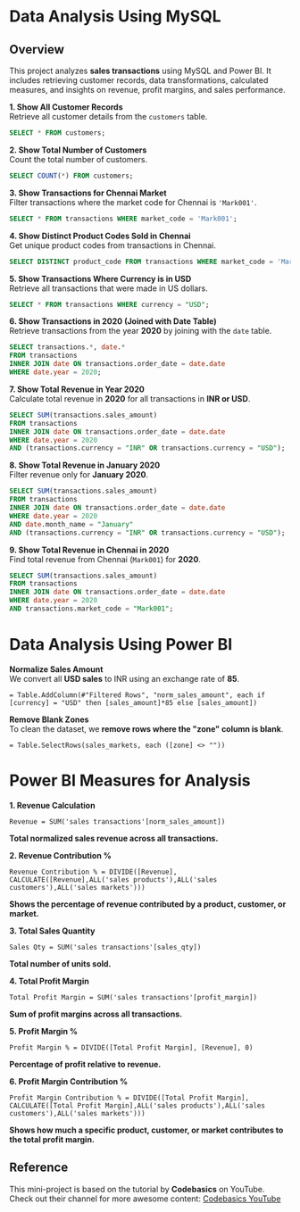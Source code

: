 # Data Analysis Using MySQL  

## Overview  
This project analyzes **sales transactions** using MySQL and Power BI. It includes retrieving customer records, data transformations, calculated measures, and insights on revenue, profit margins, and sales performance.  

**1. Show All Customer Records**  
Retrieve all customer details from the `customers` table.  
```sql
SELECT * FROM customers;
```

**2. Show Total Number of Customers**  
Count the total number of customers.  
```sql
SELECT COUNT(*) FROM customers;
```

**3. Show Transactions for Chennai Market**  
Filter transactions where the market code for Chennai is `'Mark001'`.  
```sql
SELECT * FROM transactions WHERE market_code = 'Mark001';
```

**4. Show Distinct Product Codes Sold in Chennai**  
Get unique product codes from transactions in Chennai.  
```sql
SELECT DISTINCT product_code FROM transactions WHERE market_code = 'Mark001';
```

**5. Show Transactions Where Currency is in USD**  
Retrieve all transactions that were made in US dollars.  
```sql
SELECT * FROM transactions WHERE currency = "USD";
```

**6. Show Transactions in 2020 (Joined with Date Table)**  
Retrieve transactions from the year **2020** by joining with the `date` table.  
```sql
SELECT transactions.*, date.* 
FROM transactions  
INNER JOIN date ON transactions.order_date = date.date  
WHERE date.year = 2020;
```

**7. Show Total Revenue in Year 2020**  
Calculate total revenue in **2020** for all transactions in **INR or USD**.  
```sql
SELECT SUM(transactions.sales_amount)  
FROM transactions  
INNER JOIN date ON transactions.order_date = date.date  
WHERE date.year = 2020  
AND (transactions.currency = "INR" OR transactions.currency = "USD");
```

**8. Show Total Revenue in January 2020**  
Filter revenue only for **January 2020**.  
```sql
SELECT SUM(transactions.sales_amount)  
FROM transactions  
INNER JOIN date ON transactions.order_date = date.date  
WHERE date.year = 2020  
AND date.month_name = "January"  
AND (transactions.currency = "INR" OR transactions.currency = "USD");
```

**9. Show Total Revenue in Chennai in 2020**  
Find total revenue from Chennai (`Mark001`) for **2020**.  
```sql
SELECT SUM(transactions.sales_amount)  
FROM transactions  
INNER JOIN date ON transactions.order_date = date.date  
WHERE date.year = 2020  
AND transactions.market_code = "Mark001";
```

# Data Analysis Using Power BI  

**Normalize Sales Amount**  
We convert all **USD sales** to INR using an exchange rate of **85**.  

```powerquery
= Table.AddColumn(#"Filtered Rows", "norm_sales_amount", each if [currency] = "USD" then [sales_amount]*85 else [sales_amount])
```

**Remove Blank Zones**  
To clean the dataset, we **remove rows where the "zone" column is blank**.  

```powerquery
= Table.SelectRows(sales_markets, each ([zone] <> ""))
```

# **Power BI Measures for Analysis**  

**1. Revenue Calculation**  
```DAX
Revenue = SUM('sales transactions'[norm_sales_amount])
```
**Total normalized sales revenue across all transactions.**  

**2. Revenue Contribution %**  
```DAX
Revenue Contribution % = DIVIDE([Revenue], CALCULATE([Revenue],ALL('sales products'),ALL('sales customers'),ALL('sales markets')))
```
**Shows the percentage of revenue contributed by a product, customer, or market.**  

**3. Total Sales Quantity**  
```DAX
Sales Qty = SUM('sales transactions'[sales_qty])
```
**Total number of units sold.**  

**4. Total Profit Margin**  
```DAX
Total Profit Margin = SUM('sales transactions'[profit_margin])
```
**Sum of profit margins across all transactions.**  

**5. Profit Margin %**  
```DAX
Profit Margin % = DIVIDE([Total Profit Margin], [Revenue], 0)
```
**Percentage of profit relative to revenue.**  

**6. Profit Margin Contribution %**  
```DAX
Profit Margin Contribution % = DIVIDE([Total Profit Margin], CALCULATE([Total Profit Margin],ALL('sales products'),ALL('sales customers'),ALL('sales markets')))
```
**Shows how much a specific product, customer, or market contributes to the total profit margin.** 

## Reference  
This mini-project is based on the tutorial by **Codebasics** on YouTube.  
Check out their channel for more awesome content: [Codebasics YouTube](https://www.youtube.com/@codebasics)
